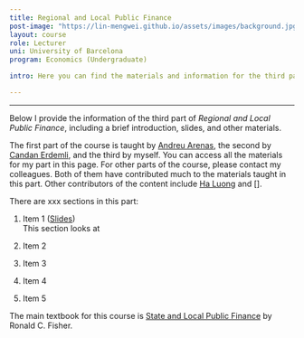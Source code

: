 ```yaml
---
title: Regional and Local Public Finance
post-image: "https://lin-mengwei.github.io/assets/images/background.jpg"
layout: course
role: Lecturer
uni: University of Barcelona
program: Economics (Undergraduate)

intro: Here you can find the materials and information for the third part of <b>Regional and Local Public Finance</b>, covering contents in "Revenue for state and local governments" and "Applications and policy analysis".

---
```


---

Below I provide the information of the third part of *Regional and Local Public Finance*, including a brief introduction, slides, and other materials.

The first part of the course is taught by [Andreu Arenas](https://sites.google.com/site/andreuarenasweb/home), the second by [Candan Erdemli](https://ieb.ub.edu/en/researcher/erdemli-candan/), and the third by myself. You can access all the materials for my part in this page. For other parts of the course, please contact my colleagues. Both of them have contributed much to the materials taught in this part. Other contributors of the content include [Ha Luong](https://haluong.weebly.com/) and [].

There are xxx sections in this part:

1. Item 1 ([Slides]())
<br> This section looks at 
2. Item 2

3. Item 3

4. Item 4

5. Item 5

The main textbook for this course is [State and Local Public Finance](https://www.routledge.com/State-and-Local-Public-Finance/Fisher/p/book/9780367467234) by Ronald C. Fisher. 